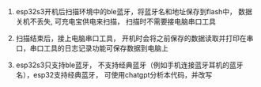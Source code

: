 1.  esp32s3开机后扫描环境中的ble蓝牙，将蓝牙名和地址保存到flash中， 数据关机不丢失, 可充电宝供电来扫描， 扫描时不需要接电脑串口工具


2.  扫描结束后，接上电脑串口工具， 开机时会将之前保存的数据读取并打印在串口，串口工具的日志记录功能可保存数据到电脑上


3.  esp32s3只支持ble蓝牙， 不支持经典蓝牙（例如手机连接蓝牙耳机的蓝牙名），esp32支持经典蓝牙， 可使用chatgpt分析本代码，并改写



